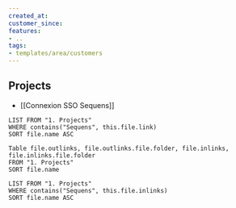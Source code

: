 ```yaml
---
created_at:
customer_since:
features:
- ..
tags:
- templates/area/customers
---
```


## Projects 
- [[Connexion SSO Sequens]]

```dataview
LIST FROM "1. Projects" 
WHERE contains("Sequens", this.file.link) 
SORT file.name ASC
```


```dataview
Table file.outlinks, file.outlinks.file.folder, file.inlinks, file.inlinks.file.folder 
FROM "1. Projects"
SORT file.name
```

```dataview
LIST FROM "1. Projects"
WHERE contains("Sequens", this.file.inlinks)
SORT file.name ASC
```
